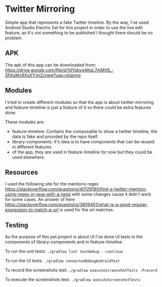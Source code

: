 # Twitter Mirroring

Simple app that represents a fake Twitter timeline.
By the way, I've used Android Studio Electric Eel for this project in order to use the 
live edit feature, as it's not something to be published I thought there should be no problem.

## APK

The apk of this app can be downloaded from:
https://drive.google.com/file/d/1dYobyo4ttoL7mMV6_-SFAoMcRXsXYvh2/view?usp=sharing

## Modules
I tried to create different modules so that the app is about twitter-mirroring and feature-timeline
is just a feature of it so there could be extra features done.

These modules are:
- feature-timeline: Contains the composable to show a twitter timeline, the data is fake and 
provided by the repo itself.
- library-components: it's idea is to have components that can be reused in different features 
- of the app, they are used in feature-timeline for now but they could be used elsewhere.

## Resources

I used the following site for the mentions regex 
https://stackoverflow.com/questions/40129180/find-a-twitter-mention-using-regex-in-java-with-a-twist 
with some changes cause it didn't work for some cases.
An answer of here https://stackoverflow.com/questions/3809401/what-is-a-good-regular-expression-to-match-a-url 
is used for the url matches.

## Testing

As the purpose of this pet project is about UI I've done UI tests in the components of library-components
and in feature-timeline.

To run the unit tests: `./gradlew lint testDebug --continue`

To run the UI tests: `./gradlew connectedDebugAndroidTest`

To record the screenshots test: `./gradlew executeScreenshotTests -Precord`

To execute the screenshots test: `./gradlew executeScreenshotTests`
